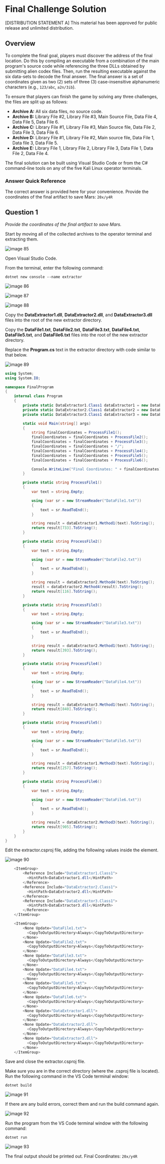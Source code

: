 # Final Challenge Solution

[DISTRIBUTION STATEMENT A] This material has been approved for public release and unlimited distribution.

## Overview

To complete the final goal, players must discover the address of the final location. Do this by compiling an executable from a combination of the main program's source code while referencing the three DLLs obtained by submitting alien codex files. Then, run the resulting executable against the six data-sets to decode the final answer. The final answer is a set of coordinates given as two (2) sets of three (3) case-insensitive alphanumeric characters (e.g., `123/abc`, `a2n/3ib`).

To ensure that players can finish the game by solving any three challenges, the files are split up as follows:

- **Archive A:** All six data files, no source code.
- **Archive B:** Library File #2, Library File #3, Main Source File, Data File 4, Data File 5, Data File 6.
- **Archive C:** Library File #1, Library File #3, Main Source file, Data File 2, Data File 3, Data File 6.
- **Archive D:** Library File #1, Library File #2, Main source file, Data File 1, Data file 3, Data File 5.
- **Archive E:** Library File 1, Library File 2, Library File 3, Data File 1, Data File 2, Data File 4.

The final solution can be built using Visual Studio Code or from the C# command-line tools on any of the five Kali Linux operator terminals.

### Answer Quick Reference

The correct answer is provided here for your convenience. Provide the coordinates of the final artifact to save Mars: `20x/y4R`

## Question 1

*Provide the coordinates of the final artifact to save Mars.*

Start by moving all of the collected archives to the operator terminal and extracting them.

![image 85](img/image85.png)

Open Visual Studio Code.

From the terminal, enter the following command:

```
dotnet new console --name extractor
```

![image 86](img/image86.png)

![image 87](img/image87.png)

![image 88](img/image88.png)

Copy the **DataExtractor1.dll**, **DataExtractor2.dll**, and **DataExtractor3.dll** files into the root of the new extractor directory.

Copy the **DataFile1.txt**, **DataFile2.txt**, **DataFile3.txt**, **DataFile4.txt**, **DataFile5.txt**, and **DataFile6.txt** files into the root of the new extractor directory.

Replace the **Program.cs** text in the extractor directory with code similar to that below.

![image 89](img/image89.png)

```cs
using System;
using System.IO;

namespace FinalProgram
{
    internal class Program
    {
        private static DataExtractor1.Class1 dataExtractor1 = new DataExtractor1.Class1();
        private static DataExtractor2.Class1 dataExtractor2 = new DataExtractor2.Class1();
        private static DataExtractor3.Class1 dataExtractor3 = new DataExtractor3.Class1();

        static void Main(string[] args)
        {
            string finalCoordinates = ProcessFile1();
            finalCoordinates = finalCoordinates + ProcessFile2();
            finalCoordinates = finalCoordinates + ProcessFile3();
            finalCoordinates = finalCoordinates + "/";
            finalCoordinates = finalCoordinates + ProcessFile4();
            finalCoordinates = finalCoordinates + ProcessFile5();
            finalCoordinates = finalCoordinates + ProcessFile6();

            Console.WriteLine("Final Coordinates: " + finalCoordinates);
        }

        private static string ProcessFile1()
        {
            var text = string.Empty;

            using (var sr = new StreamReader("DataFile1.txt"))
            {
                text = sr.ReadToEnd();
            }

            string result = dataExtractor1.Method1(text).ToString();
            return result[733].ToString();
        }

        private static string ProcessFile2()
        {
            var text = string.Empty;

            using (var sr = new StreamReader("DataFile2.txt"))
            {
                text = sr.ReadToEnd();
            }

            string result = dataExtractor2.Method4(text).ToString();
            result = dataExtractor2.Method4(result).ToString();
            return result[116].ToString();
        }

        private static string ProcessFile3()
        {
            var text = string.Empty;

            using (var sr = new StreamReader("DataFile3.txt"))
            {
                text = sr.ReadToEnd();
            }

            string result = dataExtractor2.Method1(text).ToString();
            return result[393].ToString();
        }

        private static string ProcessFile4()
        {
            var text = string.Empty;

            using (var sr = new StreamReader("DataFile4.txt"))
            {
                text = sr.ReadToEnd();
            }

            string result = dataExtractor3.Method1(text).ToString();
            return result[840].ToString();
        }

        private static string ProcessFile5()
        {
            var text = string.Empty;

            using (var sr = new StreamReader("DataFile5.txt"))
            {
                text = sr.ReadToEnd();
            }

            string result = dataExtractor1.Method3(text).ToString();
            return result[257].ToString();
        }

        private static string ProcessFile6()
        {
            var text = string.Empty;

            using (var sr = new StreamReader("DataFile6.txt"))
            {
                text = sr.ReadToEnd();
            }

            string result = dataExtractor2.Method3(text).ToString();
            return result[905].ToString();
        }
    }
}
```

Edit the extractor.csproj file, adding the following values inside the element.

![image 90](img/image90.png)

```cs
    <ItemGroup>
        <Reference Include="DataExtractor1.Class1">
          <HintPath>DataExtractor1.dll</HintPath>
        </Reference>
        <Reference Include="DataExtractor2.Class1">
          <HintPath>DataExtractor2.dll</HintPath>
        </Reference>
        <Reference Include="DataExtractor3.Class1">
          <HintPath>DataExtractor3.dll</HintPath>
        </Reference>
    </ItemGroup>

    <ItemGroup>
        <None Update="DataFile1.txt">
          <CopyToOutputDirectory>Always</CopyToOutputDirectory>
        </None>
        <None Update="DataFile2.txt">
          <CopyToOutputDirectory>Always</CopyToOutputDirectory>
        </None>
        <None Update="DataFile3.txt">
          <CopyToOutputDirectory>Always</CopyToOutputDirectory>
        </None>
        <None Update="DataFile4.txt">
          <CopyToOutputDirectory>Always</CopyToOutputDirectory>
        </None>
        <None Update="DataFile5.txt">
          <CopyToOutputDirectory>Always</CopyToOutputDirectory>
        </None>
        <None Update="DataFile6.txt">
          <CopyToOutputDirectory>Always</CopyToOutputDirectory>
        </None>
        <None Update="DataExtractor1.dll">
          <CopyToOutputDirectory>Always</CopyToOutputDirectory>
        </None>
        <None Update="DataExtractor2.dll">
          <CopyToOutputDirectory>Always</CopyToOutputDirectory>
        </None>
        <None Update="DataExtractor3.dll">
          <CopyToOutputDirectory>Always</CopyToOutputDirectory>
        </None>
    </ItemGroup>
```

Save and close the extractor.csproj file.

Make sure you are in the correct directory (where the .csproj file is located). Run the following command in the VS Code terminal window:
    
  ```
  dotnet build
  ```

![image 91](img/image91.png)

If there are any build errors, correct them and run the build command again.

![image 92](img/image92.png)

Run the program from the VS Code terminal window with the following command:
    
  ```
  dotnet run
  ```

  ![image 93](img/image93.png)

The final output should be printed out. Final Coordinates: `20x/y4R`